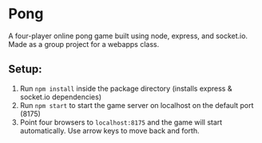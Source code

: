 # Pong
A four-player online pong game built using node, express, and socket.io. Made as a group project for a webapps class.

## Setup:

1. Run `npm install` inside the package directory (installs express & socket.io dependencies)
2. Run `npm start` to start the game server on localhost on the default port (8175)
3. Point four browsers to `localhost:8175` and the game will start automatically. Use arrow keys to move back and forth.